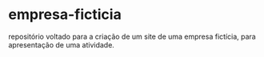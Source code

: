 # empresa-ficticia
repositório voltado para a criação de um site de uma empresa fictícia, para apresentação de uma atividade.
